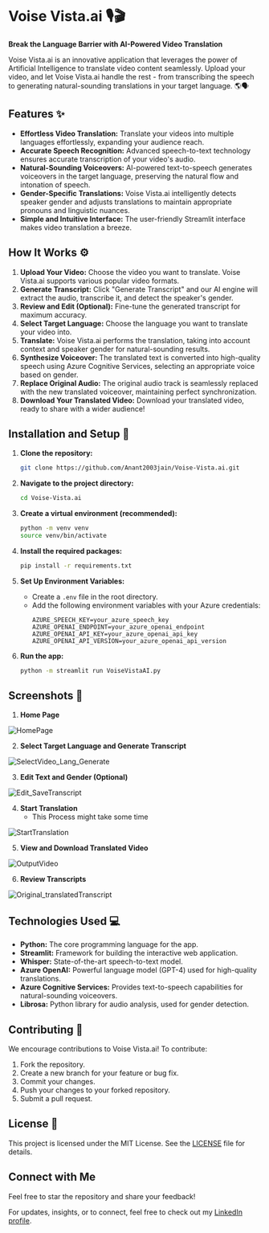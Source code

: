 # Voise Vista.ai 🎙️🎬

**Break the Language Barrier with AI-Powered Video Translation**

Voise Vista.ai is an innovative application that leverages the power of Artificial Intelligence to translate video content seamlessly.  Upload your video, and let Voise Vista.ai handle the rest - from transcribing the speech to generating natural-sounding translations in your target language. 🌎🗣️

## Features ✨

- **Effortless Video Translation:** Translate your videos into multiple languages effortlessly, expanding your audience reach.
- **Accurate Speech Recognition:** Advanced speech-to-text technology ensures accurate transcription of your video's audio.
- **Natural-Sounding Voiceovers:** AI-powered text-to-speech generates voiceovers in the target language, preserving the natural flow and intonation of speech.
- **Gender-Specific Translations:** Voise Vista.ai intelligently detects speaker gender and adjusts translations to maintain appropriate pronouns and linguistic nuances. 
- **Simple and Intuitive Interface:** The user-friendly Streamlit interface makes video translation a breeze.

## How It Works ⚙️

1. **Upload Your Video:** Choose the video you want to translate. Voise Vista.ai supports various popular video formats. 
2. **Generate Transcript:** Click "Generate Transcript" and our AI engine will extract the audio, transcribe it, and detect the speaker's gender.
3. **Review and Edit (Optional):** Fine-tune the generated transcript for maximum accuracy.
4. **Select Target Language:**  Choose the language you want to translate your video into. 
5. **Translate:**  Voise Vista.ai performs the translation, taking into account context and speaker gender for natural-sounding results.
6. **Synthesize Voiceover:**  The translated text is converted into high-quality speech using Azure Cognitive Services, selecting an appropriate voice based on gender.
7. **Replace Original Audio:**  The original audio track is seamlessly replaced with the new translated voiceover, maintaining perfect synchronization.
8. **Download Your Translated Video:** Download your translated video, ready to share with a wider audience!

## Installation and Setup 🔧

1. **Clone the repository:**

   ```bash
   git clone https://github.com/Anant2003jain/Voise-Vista.ai.git
   ```

2. **Navigate to the project directory:**

   ```bash
   cd Voise-Vista.ai
   ```

3. **Create a virtual environment (recommended):**

   ```bash
   python -m venv venv
   source venv/bin/activate 
   ```

4. **Install the required packages:**

   ```bash
   pip install -r requirements.txt
   ```

5. **Set Up Environment Variables:**
   - Create a `.env` file in the root directory.
   - Add the following environment variables with your Azure credentials:
     ```
     AZURE_SPEECH_KEY=your_azure_speech_key
     AZURE_OPENAI_ENDPOINT=your_azure_openai_endpoint
     AZURE_OPENAI_API_KEY=your_azure_openai_api_key
     AZURE_OPENAI_API_VERSION=your_azure_openai_api_version 
     ```

6. **Run the app:**

   ```bash
   python -m streamlit run VoiseVistaAI.py
   ```

## Screenshots 📸
1. **Home Page**

![HomePage](https://github.com/user-attachments/assets/6d82c11e-36e6-4dec-a2b8-cc789c375186)

2. **Select Target Language and Generate Transcript**

![SelectVideo_Lang_Generate](https://github.com/user-attachments/assets/71fb76c2-c706-4b23-a118-8eba4a43b6a9)

3. **Edit Text and Gender (Optional)**

![Edit_SaveTranscript](https://github.com/user-attachments/assets/87a03e00-76ea-4f34-86a0-8ac937a11b3b)

4. **Start Translation**
   - This Process might take some time

![StartTranslation](https://github.com/user-attachments/assets/f2934b1b-b5df-468f-ae7f-3617747a9af7)

5. **View and Download Translated Video**

![OutputVideo](https://github.com/user-attachments/assets/6ca2d51f-9164-4801-8e2f-58788535896b)

6. **Review Transcripts**

![Original_translatedTranscript](https://github.com/user-attachments/assets/9a7bc1db-4765-4a42-80b6-3bf3eb5202ba)



## Technologies Used 💻

- **Python:** The core programming language for the app.
- **Streamlit:** Framework for building the interactive web application.
- **Whisper:**  State-of-the-art speech-to-text model.
- **Azure OpenAI:**  Powerful language model (GPT-4) used for high-quality translations.
- **Azure Cognitive Services:**  Provides text-to-speech capabilities for natural-sounding voiceovers.
- **Librosa:** Python library for audio analysis, used for gender detection. 

## Contributing 🤝

We encourage contributions to Voise Vista.ai!  To contribute:

1. Fork the repository.
2. Create a new branch for your feature or bug fix.
3. Commit your changes.
4. Push your changes to your forked repository.
5. Submit a pull request.

## License 📄

This project is licensed under the MIT License.  See the [LICENSE](LICENSE) file for details.

## Connect with Me  
Feel free to star the repository and share your feedback!

For updates, insights, or to connect, feel free to check out my [LinkedIn profile](https://www.linkedin.com/in/anant-jain-1720671a7).
